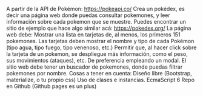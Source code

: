 A partir de la API de Pokémon: https://pokeapi.co/
Crea un pokédex, es decir una página web donde puedas consultar pokemones, y leer información sobre cada pokemon que se muestre.
Puedes encontrar un sitio de ejemplo que hace algo similar acá: https://pokedex.org/
La página web debe:
Mostrar una lista en tarjetas de, al menos, los primeros 151 pokemones. Las tarjetas deben mostrar el nombre y tipo de cada Pokémon 
(tipo agua, tipo fuego, tipo venenoso, etc.)
Permitir que, al hacer click sobre la tarjeta de un pokemon, se despliegue más información, como el peso, sus movimientos (ataques), etc.
De preferencia empleando un modal.
El sitio web debe tener un buscador de pokemones, donde puedas filtrar pokemones por nombre.
Cosas a tener en cuenta:
Diseño libre (Bootstrap, materialize, o tu propio css)
Uso de clases e instancias.
EcmaScript 6
Repo en Github (Github pages es un plus)


